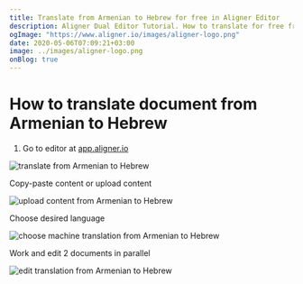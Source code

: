 ```yaml
---
title: Translate from Armenian to Hebrew for free in Aligner Editor
description: Aligner Dual Editor Tutorial. How to translate for free from Armenian to Hebrew. Aligner is multilingual document management platform. 
ogImage: "https://www.aligner.io/images/aligner-logo.png"
date: 2020-05-06T07:09:21+03:00
image: ../images/aligner-logo.png
onBlog: true
---
```


# How to translate document from Armenian to Hebrew

1. Go to editor at [app.aligner.io](https://app.aligner.io "Aligner App web page")

![translate from Armenian to Hebrew](../aligner-blank-editor.png "translate from Armenian to Hebrew")

Copy-paste content or upload content

![upload content from Armenian to Hebrew](../aligner-uploaded-document.png "upload content from Armenian to Hebrew")

Choose desired language

![choose machine translation from Armenian to Hebrew](../aligner-language-dropdown.png "choose machine translation from Armenian to Hebrew")

Work and edit 2 documents in parallel

![edit translation from Armenian to Hebrew](../aligner-double-sitded-editor.png "edit translation from Armenian to Hebrew")

